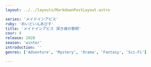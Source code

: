 ```yaml
---
layout: ../../layouts/MarkdownPostLayout.astro

series: 'メイドインアビス'
ruby: 'めいどいんあびす'
title: 'メイドインアビス 深き魂の黎明'
cour: 4
release: 2020
season: 'winter'
introduction: ''
genres: ['Adventure', 'Mystery', 'Drama', 'Fantasy', 'Sci-Fi']

---
```

